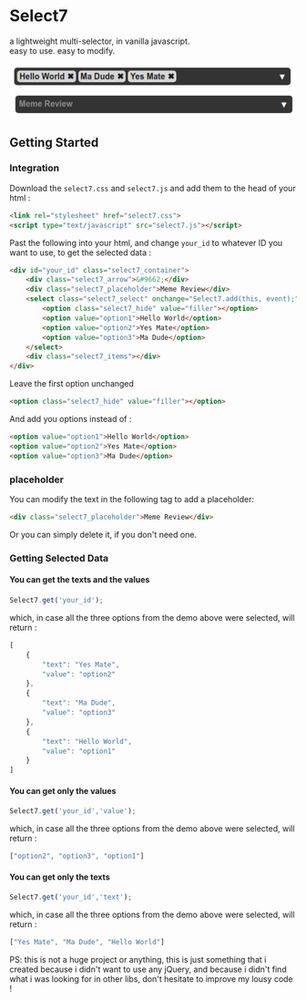 # Select7

a lightweight multi-selector, in vanilla javascript.
<br>easy to use. easy to modify.<br>
<div style="text-align: center;">
<img src="preview/img1.png" style="width:500px;"><br>
<img src="preview/img2.png" style="width:500px;"><br>
</div>

## Getting Started

### Integration

Download the `select7.css` and `select7.js` and add them to the head of your html :

```html  
<link rel="stylesheet" href="select7.css">
<script type="text/javascript" src="select7.js"></script>
```

Past the following into your html, and change `your_id` to whatever ID you want to use, to get the selected data :

```html
<div id="your_id" class="select7_container">
    <div class="select7_arrow">&#9662;</div>
    <div class="select7_placeholder">Meme Review</div>
    <select class="select7_select" onchange="Select7.add(this, event);">
        <option class="select7_hide" value="filler"></option>
        <option value="option1">Hello World</option>
        <option value="option2">Yes Mate</option>
        <option value="option3">Ma Dude</option>
    </select>
    <div class="select7_items"></div>
</div>
```

Leave the first option unchanged

```html
<option class="select7_hide" value="filler"></option>
```

And add you options instead of :

```html
<option value="option1">Hello World</option>
<option value="option2">Yes Mate</option>
<option value="option3">Ma Dude</option>
```

### placeholder

You can modify the text in the following tag to add a placeholder:

```html
<div class="select7_placeholder">Meme Review</div>
```

Or you can simply delete it, if you don't need one.

### Getting Selected Data

#### You can get the texts and the values

```javascript
Select7.get('your_id');
```

which, in case all the three options from the demo above were selected, will return :

```javascript
[
    {
        "text": "Yes Mate",
        "value": "option2"
    },
    {
        "text": "Ma Dude",
        "value": "option3"
    },
    {
        "text": "Hello World",
        "value": "option1"
    }
]
```

#### You can get only the values

```javascript
Select7.get('your_id','value');
```

which, in case all the three options from the demo above were selected, will return :

```javascript
["option2", "option3", "option1"]
```

#### You can get only the texts

```javascript
Select7.get('your_id','text');
```

which, in case all the three options from the demo above were selected, will return :

```javascript
["Yes Mate", "Ma Dude", "Hello World"]
```

PS: this is not a huge project or anything, this is just something that i created because i didn't want to use any jQuery, and because i didn't find what i was looking for in other libs, don't hesitate to improve my lousy code !
